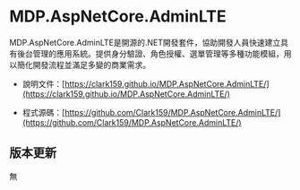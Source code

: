 # MDP.AspNetCore.AdminLTE

MDP.AspNetCore.AdminLTE是開源的.NET開發套件，協助開發人員快速建立具有後台管理的應用系統。提供身分驗證、角色授權、選單管理等多種功能模組，用以簡化開發流程並滿足多變的商業需求。

- 說明文件：[https://clark159.github.io/MDP.AspNetCore.AdminLTE/](https://clark159.github.io/MDP.AspNetCore.AdminLTE/)

- 程式源碼：[https://github.com/Clark159/MDP.AspNetCore.AdminLTE/](https://github.com/Clark159/MDP.AspNetCore.AdminLTE/)


## 版本更新

無